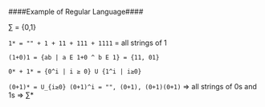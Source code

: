 ####Example of Regular Language####

&sum; = {0,1}

`1* = "" + 1 + 11 + 111 + 1111` = all strings of 1

`(1+0)1 = {ab | a E 1+0 ^ b E 1} = {11, 01}` 

`0* + 1* = {0^i | i ≥ 0} U {1^i | i≥0}`

`(0+1)* = U_{i≥0} (0+1)^i = "", (0+1), (0+1)(0+1)` => all strings of 0s and 1s => &sum;*

